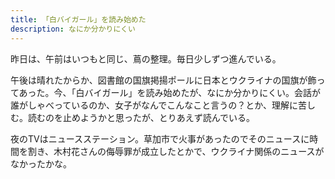 ```yaml
---
title: 「白バイガール」を読み始めた
description: なにか分かりにくい
---
```


昨日は、午前はいつもと同じ、蔦の整理。毎日少しずつ進んでいる。

午後は晴れたからか、図書館の国旗掲揚ポールに日本とウクライナの国旗が飾ってあった。今、「白バイガール」を読み始めたが、なにか分かりにくい。会話が誰がしゃべっているのか、女子がなんでこんなこと言うの？とか、理解に苦しむ。読むのを止めようかと思ったが、とりあえず読んでいる。

夜のTVはニュースステーション。草加市で火事があったのでそのニュースに時間を割き、木村花さんの侮辱罪が成立したとかで、ウクライナ関係のニュースがなかったかな。
